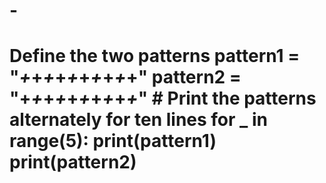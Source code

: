 # -
# Define the two patterns pattern1 = "*+*+*+*+*+*+*+*+*+*+" pattern2 = "+*+*+*+*+*+*+*+*+*+*"  # Print the patterns alternately for ten lines for _ in range(5):     print(pattern1)     print(pattern2)
